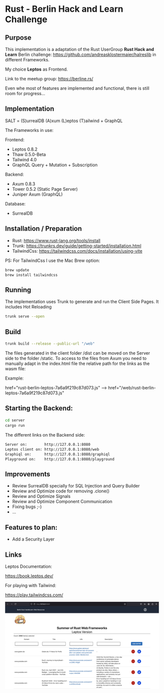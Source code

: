 # Rust - Berlin Hack and Learn Challenge

## Purpose

This implementation is a adaptation of the Rust UserGroup **Rust Hack and Learn** Berlin 
challenge: https://github.com/andreasklostermaier/halreslib in different Frameworks.

My choice **Leptos** as Frontend.

Link to the meetup group: https://berline.rs/

Even whe most of features are implemented and functional, there is still room for progress...

## Implementation

SALT = (S)urrealDB (A)xum (L)eptos (T)ailwind + GraphQL

The Frameworks in use:

Frontend:

* Leptos 0.8.2
* Thaw 0.5.0-Beta
* Tailwind 4.0
* GraphQL Query + Mutation + Subscription

Backend:

* Axum 0.8.3
* Tower 0.5.2 (Static Page Server)
* Juniper Axum (GraphQL)

Database:

* SurrealDB

## Installation / Preparation

* Rust: https://www.rust-lang.org/tools/install
* Trunk: https://trunkrs.dev/guide/getting-started/installation.html
* TailwindCss: https://tailwindcss.com/docs/installation/using-vite

PS: For TailwindCss I use the Mac Brew option:

```shell
brew update
brew install tailwindcss
```

## Running

The implementation uses Trunk to generate and run the Client Side Pages. It includes Hot Reloading

```bash
trunk serve --open
```

## Build

```bash
trunk build --release --public-url "/web"
```

The files generated in the client folder /dist can be moved on the
Server side to the folder /static. To access to the files from Axum
you need to manually adapt in the index.html file the relative path
for the links as the wasm file:

Example:

href="rust-berlin-leptos-7a6a9f219c87d073.js" --> href="/web/rust-berlin-leptos-7a6a9f219c87d073.js"

## Starting the Backend:

```bash
cd server
cargo run
```

The different links on the Backend side:

```text
Server on:        http://127.0.0.1:8080
Leptos client on: http://127.0.0.1:8080/web
Graphiql on:      http://127.0.0.1:8080/graphiql
Playground on:    http://127.0.0.1:8080/playground
```

## Improvements

- Review SurrealDB specially for SQL Injection and Query Builder
- Review and Optimize code for removing .clone()
- Review and Optimize Signals
- Review and Optimize Component Communication
- Fixing bugs ;-)
- ...

## Features to plan:

- Add a Security Layer 

## Links

Leptos Documentation:

https://book.leptos.dev/

For playing with Tailwind:

https://play.tailwindcss.com/

![alt text](docs/screenshot.png "screenshot")